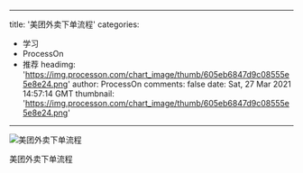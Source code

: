 
---
title: '美团外卖下单流程'
categories: 
 - 学习
 - ProcessOn
 - 推荐
headimg: 'https://img.processon.com/chart_image/thumb/605eb6847d9c08555e5e8e24.png'
author: ProcessOn
comments: false
date: Sat, 27 Mar 2021 14:57:14 GMT
thumbnail: 'https://img.processon.com/chart_image/thumb/605eb6847d9c08555e5e8e24.png'
---

<div>   
<img class="thumb" alt="美团外卖下单流程" src="https://img.processon.com/chart_image/thumb/605eb6847d9c08555e5e8e24.png" referrerpolicy="no-referrer">
<p>美团外卖下单流程</p>  
</div>
            